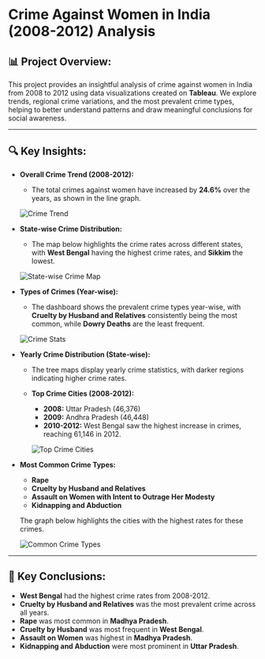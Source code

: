 # Crime Against Women in India (2008-2012) Analysis

## 📊 Project Overview:
This project provides an insightful analysis of crime against women in India from 2008 to 2012 using data visualizations created on **Tableau**. We explore trends, regional crime variations, and the most prevalent crime types, helping to better understand patterns and draw meaningful conclusions for social awareness.

---

## 🔍 Key Insights:

- **Overall Crime Trend (2008-2012):**
  - The total crimes against women have increased by **24.6%** over the years, as shown in the line graph.
  
  ![Crime Trend](https://user-images.githubusercontent.com/84583787/144642383-55999fe3-4f35-430c-982e-cb8459670b1a.png)

- **State-wise Crime Distribution:**
  - The map below highlights the crime rates across different states, with **West Bengal** having the highest crime rates, and **Sikkim** the lowest.

  ![State-wise Crime Map](https://user-images.githubusercontent.com/84583787/144642456-64e637d2-1202-48ad-9a94-02ad3a5c7d9f.png)

- **Types of Crimes (Year-wise):**
  - The dashboard shows the prevalent crime types year-wise, with **Cruelty by Husband and Relatives** consistently being the most common, while **Dowry Deaths** are the least frequent.

  ![Crime Stats](https://user-images.githubusercontent.com/84583787/144642534-6303ea80-86d1-4d23-983e-db4eaf315807.png)

- **Yearly Crime Distribution (State-wise):**
  - The tree maps display yearly crime statistics, with darker regions indicating higher crime rates.

  - **Top Crime Cities (2008-2012):**
    - **2008:** Uttar Pradesh (46,376)
    - **2009:** Andhra Pradesh (46,448)
    - **2010-2012:** West Bengal saw the highest increase in crimes, reaching 61,146 in 2012.

    ![Top Crime Cities](https://user-images.githubusercontent.com/84583787/144642720-bdbe6ff2-68f2-4e3d-a8aa-aadfdbebd986.png)

- **Most Common Crime Types:**
  - **Rape**
  - **Cruelty by Husband and Relatives**
  - **Assault on Women with Intent to Outrage Her Modesty**
  - **Kidnapping and Abduction**
  
  The graph below highlights the cities with the highest rates for these crimes.

  ![Common Crime Types](https://user-images.githubusercontent.com/84583787/144645718-cbefa402-6491-4c1e-bfe2-aabe6f005d94.png)

---

## 📝 Key Conclusions:
- **West Bengal** had the highest crime rates from 2008-2012.
- **Cruelty by Husband and Relatives** was the most prevalent crime across all years.
- **Rape** was most common in **Madhya Pradesh**.
- **Cruelty by Husband** was most frequent in **West Bengal**.
- **Assault on Women** was highest in **Madhya Pradesh**.
- **Kidnapping and Abduction** were most prominent in **Uttar Pradesh**.
